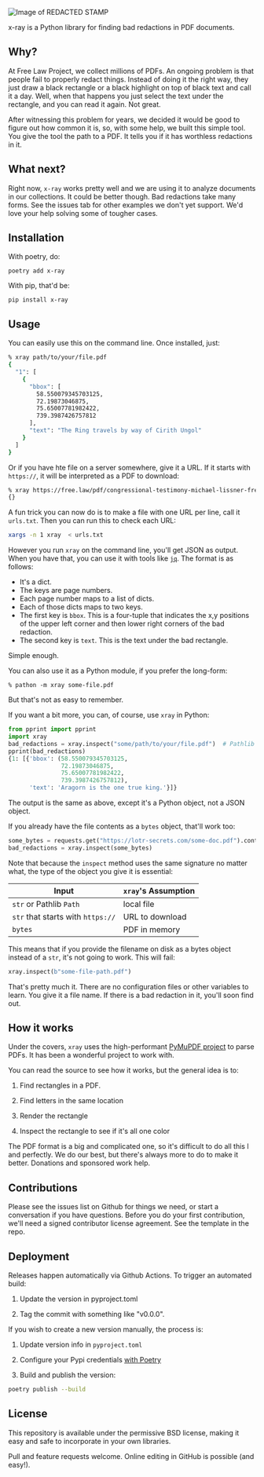 ![Image of REDACTED STAMP](https://raw.githubusercontent.com/freelawproject/x-ray/main/redacted.png)

x-ray is a Python library for finding bad redactions in PDF documents.

## Why?

At Free Law Project, we collect millions of PDFs. An ongoing problem
is that people fail to properly redact things. Instead of doing it the right
way, they just draw a black rectangle or a black highlight on top of black
text and call it a day. Well, when that happens you just select the text under
the rectangle, and you can read it again. Not great.

After witnessing this problem for years, we decided it would be good to figure
out how common it is, so, with some help, we built this simple tool. You give
the tool the path to a PDF. It tells you if it has worthless redactions in it.


## What next?

Right now, `x-ray` works pretty well and we are using it to analyze documents
in our collections. It could be better though. Bad redactions take many forms.
See the issues tab for other examples we don't yet support. We'd love your
help solving some of tougher cases.


## Installation

With poetry, do:

```text
poetry add x-ray
```

With pip, that'd be:
```text
pip install x-ray
```

## Usage

You can easily use this on the command line. Once installed, just:

```bash
% xray path/to/your/file.pdf
{
  "1": [
    {
      "bbox": [
        58.550079345703125,
        72.19873046875,
        75.65007781982422,
        739.3987426757812
      ],
      "text": "The Ring travels by way of Cirith Ungol"
    }
  ]
}
```

Or if you have hte file on a server somewhere, give it a URL. If it starts
with `https://`, it will be interpreted as a PDF to download:

```bash
% xray https://free.law/pdf/congressional-testimony-michael-lissner-free-law-project-hearing-on-ethics-and-transparency-2021-10-26.pdf
{}
```

A fun trick you can now do is to make a file with one URL per line, call it `urls.txt`. Then you can run this to check each URL:

```bash
xargs -n 1 xray  < urls.txt
```

However you run `xray` on the command line, you'll get JSON as output. When you have that, you can use it with tools like [`jq`][jq]. The format is as follows:

 - It's a dict.
 - The keys are page numbers.
 - Each page number maps to a list of dicts.
 - Each of those dicts maps to two keys.
 - The first key is `bbox`. This is a four-tuple that indicates the x,y positions of the upper left corner and then lower right corners of the bad redaction.
 - The second key is `text`. This is the text under the bad rectangle.

Simple enough.

You can also use it as a Python module, if you prefer the long-form:

```
% pathon -m xray some-file.pdf
```

But that's not as easy to remember.

If you want a bit more, you can, of course, use `xray` in Python:

```python
from pprint import pprint
import xray
bad_redactions = xray.inspect("some/path/to/your/file.pdf")  # Pathlib works too
pprint(bad_redactions)
{1: [{'bbox': (58.550079345703125,
               72.19873046875,
               75.65007781982422,
               739.3987426757812),
      'text': 'Aragorn is the one true king.'}]}
```

The output is the same as above, except it's a Python object, not a JSON object.

If you already have the file contents as a `bytes` object, that'll work too:

```python
some_bytes = requests.get("https://lotr-secrets.com/some-doc.pdf").content
bad_redactions = xray.inspect(some_bytes)
```

Note that because the `inspect` method uses the same signature no matter what,
the type of the object you give it is essential:

Input | `xray`'s Assumption
-- | --
`str` or Pathlib `Path` | local file
`str` that starts with `https://` | URL to download
`bytes` | PDF in memory

This means that if you provide the filename on disk as a bytes object instead
of a `str`, it's not going to work. This will fail:

```python
xray.inspect(b"some-file-path.pdf")
```

That's pretty much it. There are no configuration files or other variables to
learn. You give it a file name. If there is a bad redaction in it, you'll soon
find out.


## How it works

Under the covers, `xray` uses the high-performant [PyMuPDF project][mu] to parse PDFs. It has been a wonderful project to work with.

You can read the source to see how it works, but the general idea is to:

1. Find rectangles in a PDF.

2. Find letters in the same location

3. Render the rectangle

4. Inspect the rectangle to see if it's all one color

The PDF format is a big and complicated one, so it's difficult to do all this l and perfectly. We do our best, but there's always more to do to make it better. Donations and sponsored work help.

## Contributions

Please see the issues list on Github for things we need, or start a conversation if you have questions. Before you do your first contribution, we'll need a signed contributor license agreement. See the template in the repo.


## Deployment

Releases happen automatically via Github Actions. To trigger an automated build:

1. Update the version in pyproject.toml

2. Tag the commit with something like "v0.0.0".


If you wish to create a new version manually, the process is:

1. Update version info in `pyproject.toml`

2. Configure your Pypi credentials [with Poetry][creds]

3. Build and publish the version:

```sh
poetry publish --build
```



## License

This repository is available under the permissive BSD license, making it easy and safe to incorporate in your own libraries.

Pull and feature requests welcome. Online editing in GitHub is possible (and easy!).

[jq]: https://stedolan.github.io/jq/
[mu]: pymupdf.readthedocs.io/
[asc]: https://en.wikipedia.org/wiki/Ascender_(typography)
[creds]: https://python-poetry.org/docs/repositories/#configuring-credentials
